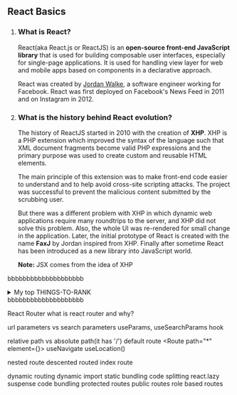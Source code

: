 




## React Basics

1.  ### What is React?

    React(aka React.js or ReactJS) is an **open-source front-end JavaScript library** that is used for building composable user interfaces, especially for single-page applications. It is used for handling view layer for web and mobile apps based on components in a declarative approach. 
    
    React was created by [Jordan Walke](https://github.com/jordwalke), a software engineer working for Facebook. React was first deployed on Facebook's News Feed in 2011 and on Instagram in 2012.


2. ### What is the history behind React evolution?
    The history of ReactJS started in 2010 with the creation of **XHP**. XHP is a PHP extension which improved the syntax of the language such that XML document fragments become valid PHP expressions and the primary purpose was used to create custom and reusable HTML elements. 
    
    The main principle of this extension was to make front-end code easier to understand and to help avoid cross-site scripting attacks. The project was successful to prevent the malicious content submitted by the scrubbing user.

    But there was a different problem with XHP in which dynamic web applications require many roundtrips to the server, and XHP did not solve this problem. Also, the whole UI was re-rendered for small change in the application. Later, the initial prototype of React is created with the name **FaxJ** by Jordan inspired from XHP. Finally after sometime React has been introduced as a new library into JavaScript world.

    **Note:** JSX comes from the idea of XHP

bbbbbbbbbbbbbbbbbbbb<details>
dfdffffffffffffffffffffffffffffffffff
<summary>My top THINGS-TO-RANK</summary>

YOUR TABLE

</details>
bbbbbbbbbbbbbbbbbbbb

React Router
what is react router and why?
<BrowserRouter/>
<HashRouter/>
<Routes/>
<Route/>
<Link/>
<NavLink/>


url parameters vs search parameters
useParams, useSearchParams hook

relative path vs absolute path(it has '/')
default route <Route path="*" element={<notFound/>}>
useNavigate
useLocation()

nested route
descented routed
<outlet>
index route

dynamic routing
dynamic import
static bundling
code splitting
react.lazy
suspense
code bundling
protected routes
public routes
role based routes